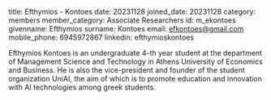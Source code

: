 title: Efthymios - Kontoes 
date: 20231128 
joined_date: 20231128 
category: members 
member_category: Associate Researchers
id: m_ekontoes
givenname: Efthymios
surname: Kontoes
email: efkontoes@gmail.com
mobile_phone:  6945972867
linkedin: efthymioskontoes

Efthymios Kontoes is an undergraduate 4-th year student at the department of Management Science and Technology in Athens University of Economics and Business. He is also the vice-president and founder of the student organization UniAI, the aim of which is to promote education and innovation with AI technologies among greek students.

